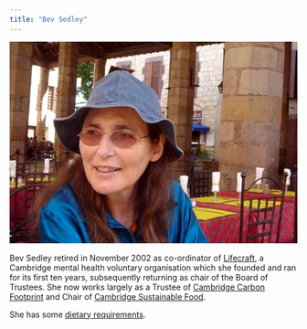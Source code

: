 ```yaml
---
title: "Bev Sedley"
---
```

![](Bev.Albi.jpg)

Bev Sedley retired in November 2002 as co-ordinator of [Lifecraft](http://www.lifecraft.org.uk/), a Cambridge mental health voluntary organisation which she founded and ran for its first ten years, subsequently returning as chair of the Board of Trustees. 
She now works largely as a Trustee of [Cambridge Carbon Footprint](http://www.cambridgecarbonfootprint.org/) and Chair of [Cambridge Sustainable Food](http://www.cambridgesustainablefood.org/).

She has some [dietary requirements](Bevs_Diet).

